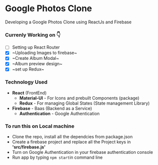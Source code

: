 # Google Photos Clone
Developing a Google Photos Clone using ReactJs and Firebase

### Currenly Working on 👇 
- [ ] Setting up React Router
- [x] ~Uploading Images to firebase~
- [x] ~Create Album Modal~
- [x] ~Album preview design~
- [x] ~set up Redux~

### Technology Used
* **React** (FrontEnd)
   * **Material-UI** - For Icons and prebuilt Components (package)
   * **Redux** - For managing Global States (State management Library)
* **Firebase** - Baas (Backend as a Service)
    * **Authentication** - Google Authentication


### To run this on Local machine
* Clone the repo, install all the dependcies from package.json
* Create a firebase project and replace all the Project keys in **'src/firebase.js'**
* Turn on Google Authentication in your firebase authentication console
* Run app by typing `npm start`in command line